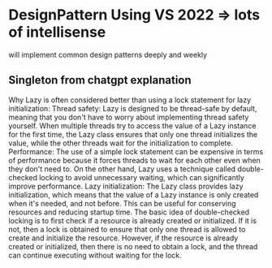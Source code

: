 # DesignPattern Using VS 2022 => lots of intellisense
will implement common design patterns deeply and weekly
## Singleton from chatgpt explanation
Why Lazy<T> is often considered better than using a lock statement for lazy initialization:
Thread safety: Lazy<T> is designed to be thread-safe by default, meaning that you don't have to worry about implementing thread safety yourself. When multiple threads try to access the value of a Lazy<T> instance for the first time, the Lazy<T> class ensures that only one thread initializes the value, while the other threads wait for the initialization to complete.
Performance: The use of a simple lock statement can be expensive in terms of performance because it forces threads to wait for each other even when they don't need to. On the other hand, Lazy<T> uses a technique called double-checked locking to avoid unnecessary waiting, which can significantly improve performance.
Lazy initialization: The Lazy<T> class provides lazy initialization, which means that the value of a Lazy<T> instance is only created when it's needed, and not before. This can be useful for conserving resources and reducing startup time.
The basic idea of double-checked locking is to first check if a resource is already created or initialized. If it is not, then a lock is obtained to ensure that only one thread is allowed to create and initialize the resource. However, if the resource is already created or initialized, then there is no need to obtain a lock, and the thread can continue executing without waiting for the lock.

